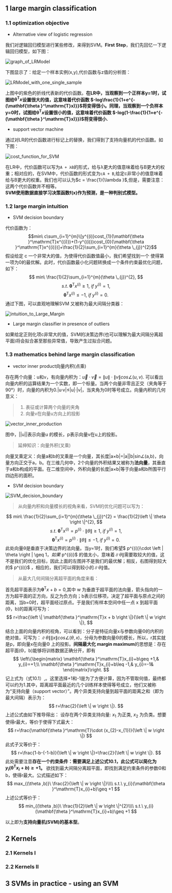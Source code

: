 ## 1 large margin classification
### 1.1 optimization objective
+ Alternative view of logistic regression

我们对逻辑回归模型进行某些修改，来得到SVM。**First Step**，我们先回忆一下逻辑回归模型，如下图：

![graph_of_LRModel](https://github.com/Vita112/machine_learning/blob/master/machine_learning%20from%20stanford%20by%20Andrew%20Ng/img/graph_of_LRModel.png)

下图显示了：给定一个样本实例(x,y),代价函数与z值的分析图：

![LRModel_with_one_single_sample](https://github.com/Vita112/machine_learning/blob/master/machine_learning%20from%20stanford%20by%20Andrew%20Ng/img/LRModel_with_one_single_sample.png)

上图中的紫色的折线代表新的代价函数。**在LR中，当观察到一个正样本y=1时，试图给$\mathbf{\theta }^\mathrm{T}x$设置很大的值，这意味着代价函数
$-log\frac{1}{1+e^{-(\mathbf{\theta }^\mathrm{T}x)}}$将变得很小。同理，当观察到一个负样本y=0时，试图给$\mathbf{\theta }^\mathrm{T}x$设置很小的值，这意味着代价函数
$-log(1-\frac{1}{1+e^{-(\mathbf{\theta }^\mathrm{T}x)}})$将变得很小.**
+ support vector machine

通过对LR的代价函数进行标记上的替换，我们得到了支持向量机的代价函数。如下图：

![cost_function_for_SVM](https://github.com/Vita112/machine_learning/blob/master/machine_learning%20from%20stanford%20by%20Andrew%20Ng/img/cost_function_for_SVM.png)

在LR中，代价函数可以写为`A + λB`的形式，给与λ更大的值意味着给与B更大的权重；相对应的，在SVM中，代价函数的形式变为`cA + B`,给定c非常小的值意味着给与B更大的权重。我们也可以认为$c = \frac{1}{\lambda }$,但是，需要注意：这两个代价函数并不相等。<br>
**SVM使用数据直接学习决策函数f(x)作为预测，是一种判别式模型。**
### 1.2 large margin intuition
+ SVM decision boundary

代价函数为：
$$min\ c\sum_{i=1}^{m}\[y^{(i)}cost_{1}(\mathbf{\theta }^\mathrm{T}x^{(i)})+(1-y^{(i)})cost_{0}(\mathbf{\theta }^\mathrm{T}x^{(i)})]+\frac{1}{2}\sum_{i=1}^{m}(\theta \_{j})^{2}$$
假设给定 c 一个非常大的值，为使得代价函数值最小，我们希望找到一个 使得第一项为0的最优解。此时，代价函数最小化问题转换成一个条件约束最优化问题，如下：
$$ min\ \frac{1}{2}\sum_{i=1}^{m}(\theta \_{j})^{2}, $$
$$ s.t.\  \mathbf{\theta }^\mathrm{T}x^{(i)}\geq 1,\ if\  y^{(i)}=1,$$
$$\mathbf{\theta }^\mathrm{T}x^{(i)}\leq -1,\  if\  y^{(i)}=0.$$
通过下图，可以直观地理解SVM 又被称为最大间隔分类器：

![intuition_to_Large_Margin](https://github.com/Vita112/machine_learning/blob/master/machine_learning%20from%20stanford%20by%20Andrew%20Ng/img/intuition_to_Large_Margin.png)
+ Large margin classifier in presence of outliers

如果给定正则化项c非常大的值，SVM的决策边界(也可以理解为最大间隔分离超平面)将会拟合甚至那些异常值，导致产生过拟合问题。
### 1.3 mathematics behind large margin classification
+ vector inner product向量内积(点乘)

存在两个向量：u和v，有向量内积为：$\vec{u}\cdot \vec{v} = \left \| u \right \|\cdot \left \| v \right \|cos\angle (u,v)$. 可以看出向量内积的运算结果为一个实数，即一个标量。当两个向量非零且正交（夹角等于90°）时，向量的内积为0.|u·v|≤|u|·|v|，当夹角为0时等号成立。向量内积的几何意义：
> 1. 表征或计算两个向量的夹角
> 2. 向量v在向量u方向上的投影

![vector_inner_production](https://github.com/Vita112/machine_learning/blob/master/machine_learning%20from%20stanford%20by%20Andrew%20Ng/img/vector_inner_production.png)

图中，||u||表示向量u 的模长，p表示向量v在u上的投影。
> 延伸知识：向量外积(叉乘)

向量叉乘定义：向量a和b的叉乘是一个向量，其长度|a×b|=|a||b|sin∠(a,b)，向量方向正交于a，b。在三维几何中，2个向量的外积结果又被称为**法向量**，其垂直于a和b构成的平面。在二维空间中，外积向量的长度|a×b|等于向量a和b所围平行四边形的面积。

+ SVM decision boundary

![SVM_decision_boundary](https://github.com/Vita112/machine_learning/blob/master/machine_learning%20from%20stanford%20by%20Andrew%20Ng/img/SVM_decision_boundary.png)

> 从向量内积和向量模长的视角来看，SVM的优化问题可以写为：

$$ min\ \frac{1}{2}\sum_{i=1}^{m}(\theta \_{j})^{2} = \frac{1}{2}\left \| \theta  \right \|^{2}, $$
$$ s.t.\ \mathbf{\theta }^\mathrm{T}x^{(i)} = p^{(i)}\cdot \left \| \theta  \right \| \geq 1,\ if\  y^{(i)}=1,$$ 
$$ \mathbf{\theta }^\mathrm{T}x^{(i)} = p^{(i)}\cdot \left \| \theta  \right \|\leq -1,\  if\  y^{(i)}=0.$$ 
此处向量θ是垂直于决策边界的法向量。当y=1时，我们希望$ p^{(i)}\cdot \left \| \theta  \right \| \geq 1$，如果$ p^{(i)}$ 的值太小，意味着$\left \| \theta  \right \|$需要取较大的值，这不是我们的优化目标，因此上面的左图并不是我们的最优解；相反，右图得到较大的$ p^{(i)}$ ，相应的，我们可以得到较小的$\left \| \theta  \right \|$值。

> 从最大几何间隔分离超平面的角度来看：

首先超平面表示为$\mathbf{\theta }^\mathrm{T}x + b = 0$,其中 w 为垂直于超平面的法向量，箭头指向的一方为超平面的正方向，反之为负方向；b表示位移项，决定了超平面与原点之间的距离，当b=0时，超平面经过原点。于是我们有样本空间中任一点 x 到超平面(Θ，b)的距离可写为：
$$ r=\frac{\left \|  \mathbf{\theta }^\mathrm{T}x + b \right \|}{\left \| w \right \|}, $$
结合上面的向量内积的视角，可以看到：分子是特征向量x与参数向量Θ的内积的绝对值，可写为：$\left \| \theta  \right \|\left \| x \right \|cos\angle (\theta ,x)$，分母为参数向量Θ的模长，所以，r其实就是p，即向量x在向量Θ
上的投影。**间隔最大化 margin maximum**的思想是：存在超平面(Θ，b)能够将训练数据正确分开，即有
$$ \left\{\begin{matrix}
\mathbf{\theta }^\mathrm{T}x_{i}+b\geq +1,& y_{i}=+1;\\ 
 \mathbf{\theta }^\mathrm{T}x_{i}+b\leq -1,& y_{i}=-1& 
\end{matrix}\right. $$
记上式为（式10.1）,。这里选择+1和-1是为了方便计算，因为不管取何值，最终都可以约为1.其中，距离超平面最近的几个训练样本使得等号成立，他们又被称为“支持向量（support vector）”。两个异类支持向量到超平面的距离之和（即为最大间隔）表示为：
$$ r=\frac{2}{\left \| w \right \|}. $$
上述公式由如下推导得出：
设存在两个异类支持向量:  $x_{1}$ 为正类,  $x_{2}$ 为负类。想要使得r最大，等价于使得下式最大：
$$ r=\frac{\mathbf{\theta }^\mathrm{T}\cdot (x_{2}-x_{1})}{\left \| w \right \|} $$
此式子又等价于：
$$ r=\frac{1-b-(-1-b)}{\left \| w \right \|}=\frac{2}{\left \| w \right \|}. $$
此处需要注意**存在一个约束条件：需要满足上述公式10.1，此公式可以简化为
$y_{i}(\mathbf{\theta }^\mathrm{T}x_{i}+b)\geq +1$。**
欲找到最大间隔分离超平面，即找到满足约束条件的参数Θ和b，使得r最大。公式描述如下：
$$ max_{(\theta ,b)}\ \frac{2}{\left \| w \right \|}\\\\
s.t.\ y_{i}(\mathbf{\theta }^\mathrm{T}x_{i}+b)\geq +1 $$
上述公式等价于：
$$ min_{(\theta ,b)}\ \frac{1}{2}\left \| w \right \|^{2}\\\\
s.t.\ y_{i}(\mathbf{\theta }^\mathrm{T}x_{i}+b)\geq +1 $$

以上即为**支持向量机(SVM)的基本型**。
## 2 Kernels
### 2.1 Kernels Ⅰ
### 2.2 Kernels Ⅱ
## 3 SVMs in practice - using an SVM 


